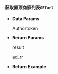 #### 获取置顶商家列表`GETurl`

* **Data Params**

  Authortoken

* **Return Params**

  result

  ad\_rr

* **Return Example**



